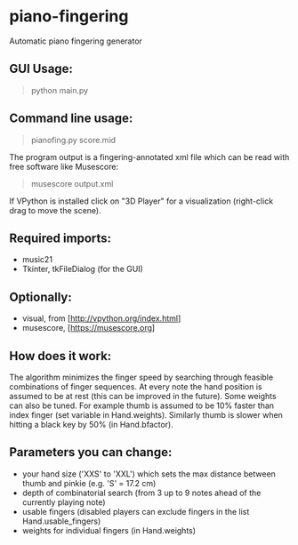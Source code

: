 # piano-fingering
Automatic piano fingering generator

## GUI Usage: 
> python main.py

## Command line usage: 
> pianofing.py score.mid

The program output is a fingering-annotated xml file which can be read with free software like Musescore:
> musescore output.xml

If VPython is installed click on "3D Player" for a visualization (right-click drag to move the scene).


## Required imports: 
- music21
- Tkinter, tkFileDialog (for the GUI)

## Optionally:
- visual, from [http://vpython.org/index.html]
- musescore, [https://musescore.org]


## How does it work:

The algorithm minimizes the finger speed by searching through feasible combinations of finger sequences. At every note the hand position is assumed to be at rest (this can be improved in the future). Some weights can also be tuned. For example thumb is assumed to be 10% faster than index finger (set variable in Hand.weights). Similarly thumb is slower when hitting a black key by 50% (in Hand.bfactor).


## Parameters you can change:
- your hand size ('XXS' to 'XXL') which sets the max distance between thumb and pinkie (e.g. 'S' = 17.2 cm)
- depth of combinatorial search (from 3 up to 9 notes ahead of the currently playing note)
- usable fingers (disabled players can exclude fingers in the list Hand.usable_fingers)
- weights for individual fingers (in Hand.weights)
